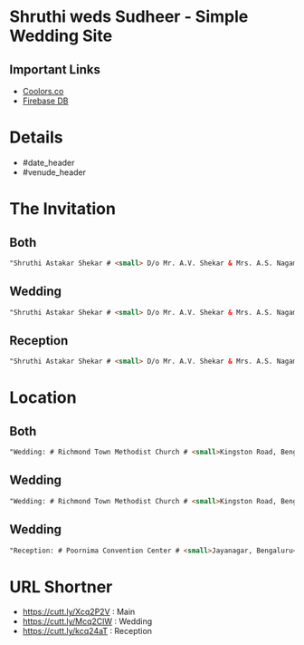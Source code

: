 # Shruthi weds Sudheer - Simple Wedding Site

## Important Links
- [Coolors.co](https://coolors.co)
- [Firebase DB](https://console.firebase.google.com)


# Details

- #date_header
- #venude_header

# The Invitation

## Both

```html
"Shruthi Astakar Shekar # <small> D/o Mr. A.V. Shekar & Mrs. A.S. Nagamani </small> # <small> with </small> # Sudheer Sanapati # <small> S/o Mr. Balakrishna Sanapati & Mrs. Rupavathi Sanapati </small> # # cordially invite you to their wedding # to be solemnized on # <p/> # Friday, 23rd April 2021 at 11:00 A.M # held at, # Richmond Town Methodist Church # <small>Kingston Road, Bengaluru</small> # <p/> # followed by lunch at 1:30 PM onwards # held at, # Poornima Convention Centre # <small> Jayanagar, Bengaluru </small> # <p/> # You are also invited for the Reception # on # Friday, 23rd April 2021, 7:00 pm - 9:30 pm # held at, # Poornima Convention Centre # <small> Jayanagar, Bengaluru </small>"
```

## Wedding

```html
"Shruthi Astakar Shekar # <small> D/o Mr. A.V. Shekar & Mrs. A.S. Nagamani </small> # <small> with </small> # Sudheer Sanapati # <small> S/o Mr. Balakrishna Sanapati & Mrs. Rupavathi Sanapati </small> # # cordially invite you to their wedding # to be solemnized on # <p/> # Friday, 23rd April 2021 at 11:00 A.M # held at, # Richmond Town Methodist Church # <small>Kingston Road, Bengaluru</small> # <p/> # followed by lunch at 1:30 PM onwards # held at, # Poornima Convention Centre # <small> Jayanagar, Bengaluru </small> # <p/>"
```

## Reception

```html
"Shruthi Astakar Shekar # <small> D/o Mr. A.V. Shekar & Mrs. A.S. Nagamani </small> # <small> with </small> # Sudheer Sanapati # <small> S/o Mr. Balakrishna Sanapati & Mrs. Rupavathi Sanapati </small> # cordially invite you to their reception # on # Friday, 23rd April 2021, 7:00 pm - 9:30 pm # held at, # Poornima Convention Centre # <small> Jayanagar, Bengaluru </small>
```

# Location

## Both

```html
"Wedding: # Richmond Town Methodist Church # <small>Kingston Road, Bengaluru</small> # <p/> # Reception: # Poornima Convention Center # <small>Jayanagar, Bengaluru</small>"
```

## Wedding

```html
"Wedding: # Richmond Town Methodist Church # <small>Kingston Road, Bengaluru</small> # <p/> # Lunch: # Poornima Convention Center # <small>Jayanagar, Bengaluru</small>"
```

## Wedding

```html
"Reception: # Poornima Convention Center # <small>Jayanagar, Bengaluru</small>"
```


# URL Shortner

- https://cutt.ly/Xcq2P2V : Main
- https://cutt.ly/Mcq2ClW : Wedding
- https://cutt.ly/kcq24aT : Reception




